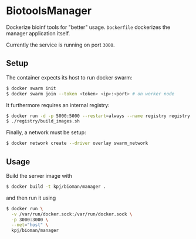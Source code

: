 # BiotoolsManager

Dockerize bioinf tools for "better" usage. `Dockerfile` dockerizes the manager application itself.

Currently the service is running on port `3000`.

## Setup

The container expects its host to run docker swarm:

```bash
$ docker swarm init
$ docker swarm join --token <token> <ip>:<port> # on worker node
```

It furthermore requires an internal registry:

```bash
$ docker run -d -p 5000:5000 --restart=always --name registry registry
$ ./registry/build_images.sh
```

Finally, a network must be setup:

```bash
$ docker network create --driver overlay swarm_network
```

## Usage

Build the server image with

```bash
$ docker build -t kpj/bioman/manager .
```

and then run it using

```bash
$ docker run \
  -v /var/run/docker.sock:/var/run/docker.sock \
  -p 3000:3000 \
  --net="host" \
  kpj/bioman/manager
```
